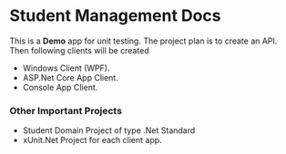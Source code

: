 # Student Management Docs
This is a **Demo** app for unit testing. The project plan is to create an API.
Then following clients will be created 
 - Windows Client (WPF).
 - ASP.Net Core App Client.
 - Console App Client.

 ### Other Important Projects
 - Student Domain Project of type .Net Standard
 - xUnit.Net Project for each client app.
 
